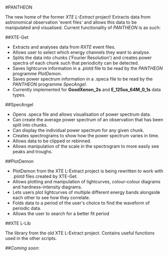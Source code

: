 #PANTHEON

The new home of the former _XTE L-Extract_ project! Extracts data from astronomical observation 'event files' and allows this data to be manipulated and visualised. Current functionality of _PANTHEON_ is as such:

##XTE-Get

* Extracts and analyses data from _RXTE_ event files.
* Allows user to select which energy channels they want to analyse.
* Splits the data into chunks ('Fourier Resolution') and creates power spectra of each chunk such that periodicity can be detected.
* Saves lightcurve information in a .plotd file to be read by the _PANTHEON_ programme _PlotDemon_.
* Saves power spectrum information in a .speca file to be read by the _PANTHEON_ programme _SpecAngel_.
* Currently implemented for **GoodXenon\_2s** and **E\_125us\_64M\_0\_1s** data types.

##SpecAngel

* Opens .speca file and allows visualisation of power spectrum data.
* Can create the average power spectrum of an observation that has been split into chunks.
* Can display the individual power spectrum for any given chunk.
* Creates spectrograms to show how the power spectrum varies in time.
* Allows data to be clipped or rebinned.
* Allows manipulation of the scale in the spectrogram to more easily see peaks and troughs.

##PlotDemon

* PlotDemon from the XTE L-Extract project is being rewritten to work with .plotd files created by XTE-Get.
* Allows plotting and manipulation of lightcurves, colour-colour diagrams and hardness-intensity diagrams.
* Lets users plot lightcurves of multiple different energy bands alongside each other to see how they correlate.
* Folds data to a period of the user's choice to find the waveform of periodic data.
* Allows the user to search for a better fit period

##XTE L-Lib

The library from the old XTE L-Extract project. Contains useful functions used in the other scripts.

##_Coming soon_:


